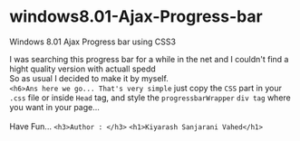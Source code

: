 windows8.01-Ajax-Progress-bar
=============================

Windows 8.01 Ajax Progress bar using CSS3

I was searching this progress bar for a while in the net and I couldn't find a hight quality version with actuall spedd
<br>
So as usual I decided to make it by myself.
<br>
`<h6>Ans here we go... That's very simple`
just copy the `CSS` part in your `.css` file or inside `Head` tag, and style the `progressbarWrapper` `div tag` where you want in your page...
<br><br>
Have Fun...
`<h3>Author : </h3>`
`<h1>Kiyarash Sanjarani Vahed</h1>`
